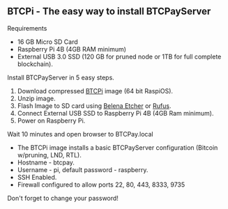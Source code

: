 ## BTCPi - The easy way to install BTCPayServer 

Requirements 
- 16 GB Micro SD Card
- Raspberry Pi 4B (4GB RAM minimum)
- External USB 3.0 SSD (120 GB for pruned node or 1TB for full complete blockchain).  

Install BTCPayServer in 5 easy steps. 
1. Download compressed [BTCPi](https://github.com/lightninginabox/btcpi/suites/4196139528/artifacts/108237508) image (64 bit RaspiOS).
2. Unzip image. 
3. Flash Image to SD card using [Belena Etcher](https://www.balena.io/etcher/) or [Rufus](https://rufus.ie/en/). 
4. Connect External USB SSD to Raspberry Pi 4B (4GB Ram minimum). 
5. Power on Raspberry Pi. 

Wait 10 minutes and open browser to BTCPay.local

- The BTCPi image installs a basic BTCPayServer configuration (Bitcoin w/pruning, LND, RTL). 
- Hostname - btcpay. 
- Username - pi, default password - raspberry. 
- SSH Enabled. 
- Firewall configured to allow ports 22, 80, 443, 8333, 9735

Don't forget to change your password!
